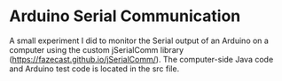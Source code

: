 # Arduino Serial Communication

A small experiment I did to monitor the Serial output of an Arduino on a computer using the custom jSerialComm library (https://fazecast.github.io/jSerialComm/). 
The computer-side Java code and Arduino test code is located in the src file.
